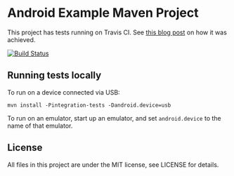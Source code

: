 # Android Example Maven Project

This project has tests running on Travis CI. See [this blog post](http://rkistner.github.com/android/2013/02/05/android-builds-on-travis-ci/) on how it was achieved.

[![Build Status](https://travis-ci.org/ricardogarfe/android-maven-example.png?branch=master)](https://travis-ci.org/ricardogarfe/android-maven-example)

## Running tests locally

To run on a device connected via USB:

    mvn install -Pintegration-tests -Dandroid.device=usb

To run on an emulator, start up an emulator, and set `android.device` to the name of that emulator.

## License

All files in this project are under the MIT license, see LICENSE for details.


